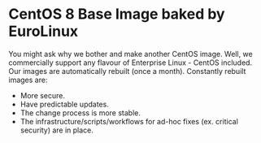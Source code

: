# CentOS 8 Base Image baked by EuroLinux

You might ask why we bother and make another CentOS image. Well, we commercially support any flavour of Enterprise Linux - CentOS included. Our images are automatically rebuilt (once a month). Constantly rebuilt images are:

- More secure.
- Have predictable updates. 
- The change process is more stable.
- The infrastructure/scripts/workflows for ad-hoc fixes (ex. critical security) are in place.
